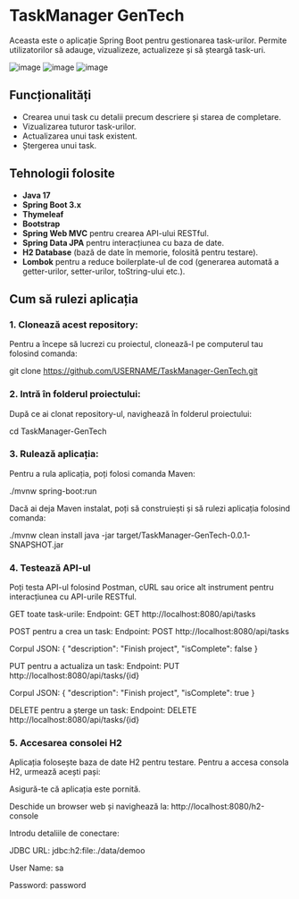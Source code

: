 # TaskManager GenTech

Aceasta este o aplicație Spring Boot pentru gestionarea task-urilor. Permite utilizatorilor să adauge, vizualizeze, actualizeze și să șteargă task-uri.


![image](https://github.com/user-attachments/assets/686339f3-5935-407c-8aa0-2fd1c6d66a98)
![image](https://github.com/user-attachments/assets/7bec9bf7-6bbe-460d-8a35-ee9c69abeaae)
![image](https://github.com/user-attachments/assets/90d573bf-22a8-4dc3-ad11-2f3dbe8760c7)


## Funcționalități

- Crearea unui task cu detalii precum descriere și starea de completare.
- Vizualizarea tuturor task-urilor.
- Actualizarea unui task existent.
- Ștergerea unui task.

## Tehnologii folosite

- **Java 17**
- **Spring Boot 3.x**
- **Thymeleaf**
- **Bootstrap**
- **Spring Web MVC** pentru crearea API-ului RESTful.
- **Spring Data JPA** pentru interacțiunea cu baza de date.
- **H2 Database** (bază de date în memorie, folosită pentru testare).
- **Lombok** pentru a reduce boilerplate-ul de cod (generarea automată a getter-urilor, setter-urilor, toString-ului etc.).

## Cum să rulezi aplicația

### 1. Clonează acest repository:

Pentru a începe să lucrezi cu proiectul, clonează-l pe computerul tau folosind comanda:

git clone https://github.com/USERNAME/TaskManager-GenTech.git

### 2. Intră în folderul proiectului:

După ce ai clonat repository-ul, navighează în folderul proiectului:

cd TaskManager-GenTech

### 3. Rulează aplicația:
Pentru a rula aplicația, poți folosi comanda Maven:

./mvnw spring-boot:run

Dacă ai deja Maven instalat, poți să construiești și să rulezi aplicația folosind comanda:

./mvnw clean install
java -jar target/TaskManager-GenTech-0.0.1-SNAPSHOT.jar

### 4. Testează API-ul
Poți testa API-ul folosind Postman, cURL sau orice alt instrument pentru interacțiunea cu API-urile RESTful.

GET toate task-urile:
Endpoint: GET http://localhost:8080/api/tasks

POST pentru a crea un task:
Endpoint: POST http://localhost:8080/api/tasks

Corpul JSON:
{
  "description": "Finish project",
  "isComplete": false
}

PUT pentru a actualiza un task:
Endpoint: PUT http://localhost:8080/api/tasks/{id}

Corpul JSON:
{
  "description": "Finish project",
  "isComplete": true
}

DELETE pentru a șterge un task:
Endpoint: DELETE http://localhost:8080/api/tasks/{id}

### 5. **Accesarea consolei H2**

Aplicația folosește baza de date H2 pentru testare. Pentru a accesa consola H2, urmează acești pași:

Asigură-te că aplicația este pornită.

Deschide un browser web și navighează la: http://localhost:8080/h2-console

Introdu detaliile de conectare:

JDBC URL: jdbc:h2:file:./data/demoo

User Name: sa

Password: password






